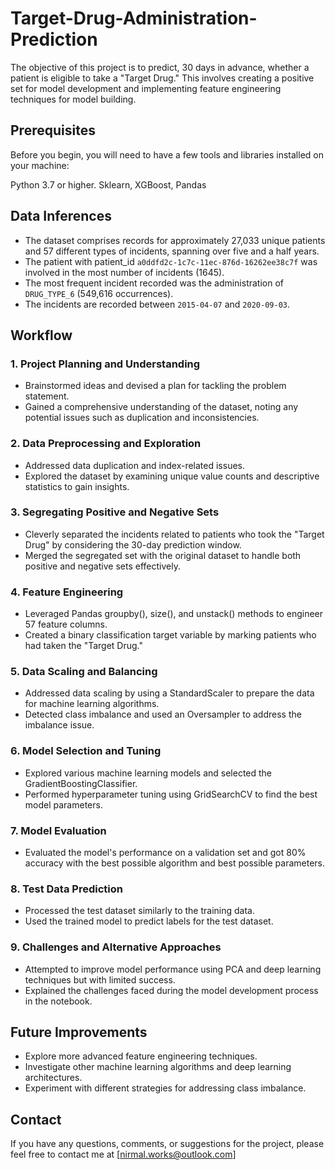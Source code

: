 # Target-Drug-Administration-Prediction

The objective of this project is to predict, 30 days in advance, whether a patient is eligible to take a "Target Drug." This involves creating a positive set for model development and implementing feature engineering techniques for model building.

## Prerequisites

Before you begin, you will need to have a few tools and libraries installed on your machine:

Python 3.7 or higher.
Sklearn, XGBoost, Pandas

## Data Inferences

- The dataset comprises records for approximately 27,033 unique patients and 57 different types of incidents, spanning over five and a half years.
- The patient with patient_id `a0ddfd2c-1c7c-11ec-876d-16262ee38c7f` was involved in the most number of incidents (1645).
- The most frequent incident recorded was the administration of `DRUG_TYPE_6` (549,616 occurrences).
- The incidents are recorded between `2015-04-07` and `2020-09-03`.

## Workflow

### 1. Project Planning and Understanding

- Brainstormed ideas and devised a plan for tackling the problem statement.
- Gained a comprehensive understanding of the dataset, noting any potential issues such as duplication and inconsistencies.

### 2. Data Preprocessing and Exploration

- Addressed data duplication and index-related issues.
- Explored the dataset by examining unique value counts and descriptive statistics to gain insights.

### 3. Segregating Positive and Negative Sets

- Cleverly separated the incidents related to patients who took the "Target Drug" by considering the 30-day prediction window.
- Merged the segregated set with the original dataset to handle both positive and negative sets effectively.

### 4. Feature Engineering

- Leveraged Pandas groupby(), size(), and unstack() methods to engineer 57 feature columns.
- Created a binary classification target variable by marking patients who had taken the "Target Drug."

### 5. Data Scaling and Balancing

- Addressed data scaling by using a StandardScaler to prepare the data for machine learning algorithms.
- Detected class imbalance and used an Oversampler to address the imbalance issue.

### 6. Model Selection and Tuning

- Explored various machine learning models and selected the GradientBoostingClassifier.
- Performed hyperparameter tuning using GridSearchCV to find the best model parameters.

### 7. Model Evaluation

- Evaluated the model's performance on a validation set and got 80% accuracy with the best possible algorithm and best possible parameters.

### 8. Test Data Prediction

- Processed the test dataset similarly to the training data.
- Used the trained model to predict labels for the test dataset.

### 9. Challenges and Alternative Approaches

- Attempted to improve model performance using PCA and deep learning techniques but with limited success.
- Explained the challenges faced during the model development process in the notebook.


## Future Improvements

- Explore more advanced feature engineering techniques.
- Investigate other machine learning algorithms and deep learning architectures.
- Experiment with different strategies for addressing class imbalance.

## Contact

If you have any questions, comments, or suggestions for the project, please feel free to contact me at [nirmal.works@outlook.com]
